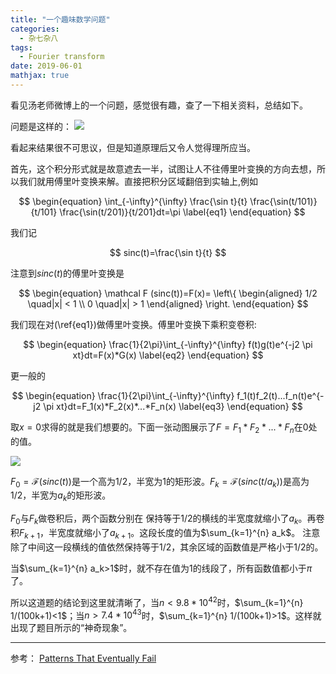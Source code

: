 ```yaml
---
title: "一个趣味数学问题"
categories:
  - 杂七杂八
tags:
  - Fourier transform
date: 2019-06-01
mathjax: true
---
```


看见汤老师微博上的一个问题，感觉很有趣，查了一下相关资料，总结如下。

<!-- more -->

问题是这样的：
![](/images/fourier/problem.jpg)

看起来结果很不可思议，但是知道原理后又令人觉得理所应当。

首先，这个积分形式就是故意遮去一半，试图让人不往傅里叶变换的方向去想，所以我们就用傅里叶变换来解。直接把积分区域翻倍到实轴上,例如

$$
\begin{equation}
\int_{-\infty}^{\infty} \frac{\sin t}{t} \frac{\sin(t/101)}{t/101} \frac{\sin(t/201)}{t/201}dt=\pi
\label{eq1}
\end{equation}
$$

我们记

$$
sinc(t)=\frac{\sin t}{t}
$$

注意到$sinc(t)$的傅里叶变换是

$$
\begin{equation}
\mathcal F (sinc(t))=F(x)= \left\{
\begin{aligned}
1/2 \quad|x| < 1 \\
0 \quad|x| > 1
\end{aligned}
\right.
\end{equation}
$$

我们现在对(\ref{eq1})做傅里叶变换。傅里叶变换下乘积变卷积:

$$
\begin{equation}
\frac{1}{2\pi}\int_{-\infty}^{\infty} f(t)g(t)e^{-j2 \pi xt}dt=F(x)*G(x)
\label{eq2}
\end{equation}
$$

更一般的

$$
\begin{equation}
\frac{1}{2\pi}\int_{-\infty}^{\infty} f_1(t)f_2(t)...f_n(t)e^{-j2 \pi xt}dt=F_1(x)*F_2(x)*...*F_n(x)
\label{eq3}
\end{equation}
$$

取$x=0$求得的就是我们想要的。下面一张动图展示了$F=F_1*F_2*...*F_n$在0处的值。

![](/images/fourier/schmidborwein.gif)

$F_0=\mathcal F (sinc(t))$是一个高为$1/2$，半宽为1的矩形波。$F_k=\mathcal F (sinc(t/{a_k}))$是高为$1/2$，半宽为$a_k$的矩形波。

$F_0$与$F_{k}$做卷积后，两个函数分别在
保持等于$1/2$的横线的半宽度就缩小了$a_k$。再卷积$F_{k+1}$，半宽度就缩小了$a_{k+1}$。这段长度的值为$\sum_{k=1}^{n} a_k$。
注意除了中间这一段横线的值依然保持等于$1/2$，其余区域的函数值是严格小于$1/2$的。

当$\sum_{k=1}^{n} a_k>1$时，就不存在值为1的线段了，所有函数值都小于$\pi$了。

所以这道题的结论到这里就清晰了，当$n<9.8*10^42$时，$\sum_{k=1}^{n} 1/(100k+1)<1$；当$n>7.4*10^43$时，$\sum_{k=1}^{n} 1/(100k+1)>1$。这样就出现了题目所示的“神奇现象”。



---
参考：
[Patterns That Eventually Fail](https://johncarlosbaez.wordpress.com/2018/09/20/patterns-that-eventually-fail/)